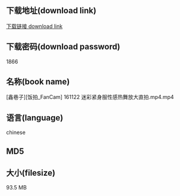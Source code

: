 ## 下载地址(download link)
[下载链接 download link](https://tutu365.netlify.app/?s=%5B%E9%91%AB%E5%B7%B7%E5%AD%90%5D%5B%E9%A5%AD%E6%8B%8D_FanCam%5D+161122+%E8%BF%B7%E5%BD%A9%E7%B4%A7%E8%BA%AB%E6%9C%8D%E6%80%A7%E6%84%9F%E7%83%AD%E8%88%9E%E6%94%BE%E5%A4%A7%E7%9B%B4%E6%8B%8D.mp4)

## 下载密码(download password)
1866

## 名称(book name)
[鑫巷子][饭拍_FanCam] 161122 迷彩紧身服性感热舞放大直拍.mp4.mp4

## 语言(language)
chinese

## MD5


## 大小(filesize)
93.5 MB
